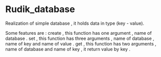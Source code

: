 # Rudik_database
Realization of simple database , it holds data in type (key - value).

Some features are :
 create  , this function has one argument , name of database .
 set , this function has three arguments , name of database , name of key and  name of value .
 get , this function has two arguments , name of database and name of key , it return value by key .



